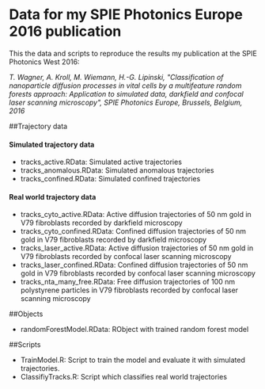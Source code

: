 # Data for my SPIE Photonics Europe 2016 publication

This the data and scripts to reproduce the results my publication at the SPIE Photonics West 2016:

*T. Wagner, A. Kroll, M. Wiemann, H.-G. Lipinski, "Classification of nanoparticle diffusion processes in vital cells by a multifeature random forests approach: Application to simulated data, darkfield and confocal laser scanning microscopy", SPIE Photonics Europe, Brussels, Belgium, 2016*

##Trajectory data
#### Simulated trajectory data
* tracks_active.RData: Simulated active trajectories
* tracks_anomalous.RData: Simulated anomalous trajectories
* tracks_confined.RData: Simulated confined trajectories
 
#### Real world trajectory data
* tracks_cyto_active.RData:  Active diffusion trajectories of 50 nm gold in V79 fibroblasts recorded by darkfield microscopy
* tracks_cyto_confined.RData: Confined diffusion trajectories of 50 nm gold in V79 fibroblasts recorded by darkfield microscopy
* tracks_laser_active.RData: Active diffusion trajectories of 50 nm gold in V79 fibroblasts recorded by confocal laser scanning microscopy
* tracks_laser_confined.RData: Confined diffusion trajectories of 50 nm gold in V79 fibroblasts recorded by confocal laser scanning microscopy
* tracks_nta_many_free.RData: Free diffusion trajectories of 100 nm polystyrene particles in V79 fibroblasts recorded by confocal laser scanning microscopy

##Objects
* randomForestModel.RData: RObject with trained random forest model

##Scripts
* TrainModel.R: Script to train the model and evaluate it with simulated trajectories.
* ClassifiyTracks.R: Script which classifies real world trajectories
